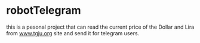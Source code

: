 # robotTelegram
this is a pesonal project that can read the current price of the Dollar and Lira from www.tgju.org site and send it for telegram users.
